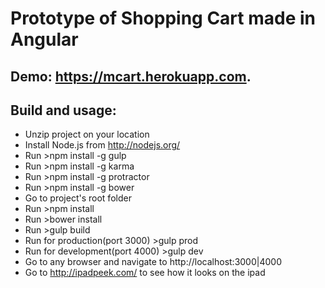 # Prototype of Shopping Cart made in Angular #

## Demo: https://mcart.herokuapp.com.

## Build and usage:
* Unzip project on your location
* Install Node.js from http://nodejs.org/
* Run >npm install -g gulp
* Run >npm install -g karma
* Run >npm install -g protractor 
* Run >npm install -g bower
* Go to project's root folder
* Run >npm install
* Run >bower install
* Run >gulp build
* Run for production(port 3000) >gulp prod
* Run for development(port 4000) >gulp dev
* Go to any browser and navigate to http://localhost:3000|4000
* Go to http://ipadpeek.com/ to see how it looks on the ipad

